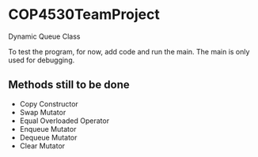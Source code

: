 # COP4530TeamProject
Dynamic Queue Class

To test the program, for now, add code and run the main. The main is only used for debugging. 

Methods still to be done
------------------------
- Copy Constructor
- Swap Mutator
- Equal Overloaded Operator
- Enqueue Mutator
- Dequeue Mutator
- Clear Mutator
